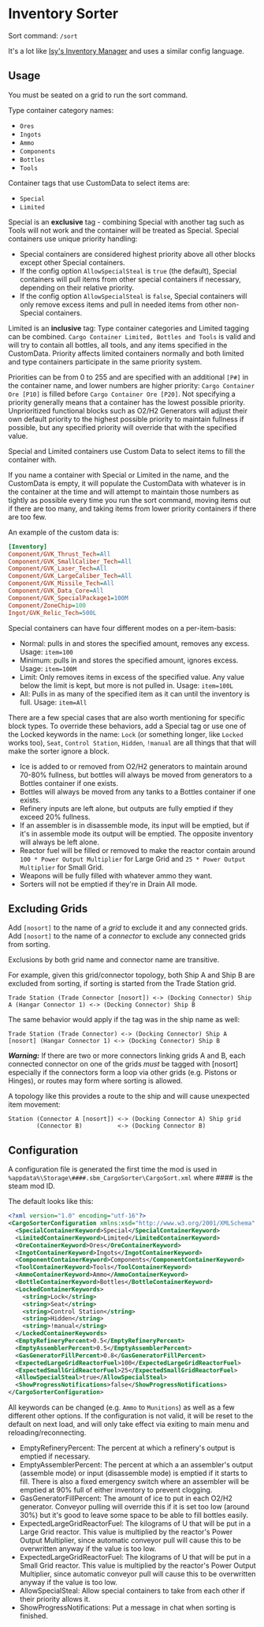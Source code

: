 # Inventory Sorter

Sort command: `/sort`

It's a lot like [Isy's Inventory Manager](https://steamcommunity.com/sharedfiles/filedetails/?id=1226261795) and uses a similar config language.

## Usage

You must be seated on a grid to run the sort command.

Type container category names:

* `Ores`
* `Ingots`
* `Ammo`
* `Components`
* `Bottles`
* `Tools`

Container tags that use CustomData to select items are:

* `Special`
* `Limited`

Special is an **exclusive** tag - combining Special with another tag such as Tools will not work and the container will be treated as Special. Special containers use unique priority handling:
* Special containers are considered highest priority above all other blocks except other Special containers.
* If the config option `AllowSpecialSteal` is `true` (the default), Special containers will pull items from other special containers if necessary, depending on their relative priority.
* If the config option `AllowSpecialSteal` is `false`, Special containers will only remove excess items and pull in needed items from other non-Special containers.

Limited is an **inclusive** tag: Type container categories and Limited tagging can be combined. `Cargo Container Limited, Bottles and Tools` is valid and will try to contain all bottles, all tools, and any items specified in the CustomData. Priority affects limited containers normally and both limited and type containers participate in the same priority system.

Priorities can be from 0 to 255 and are specified with an additional `[P#]` in the container name, and lower numbers are higher priority: `Cargo Container Ore [P10]` is filled before `Cargo Container Ore [P20]`. Not specifying a priority generally means that a container has the lowest possible priority. Unprioritized functional blocks such as O2/H2 Generators will adjust their own default priority to the highest possible priority to maintain fullness if possible, but any specified priority will override that with the specified value.

Special and Limited containers use Custom Data to select items to fill the container with.

If you name a container with Special or Limited in the name, and the CustomData is empty, it will populate the CustomData with whatever is in the container at the time and will attempt to maintain those numbers as tightly as possible every time you run the sort command, moving items out if there are too many, and taking items from lower priority containers if there are too few.

An example of the custom data is:
```ini
[Inventory]
Component/GVK_Thrust_Tech=All
Component/GVK_SmallCaliber_Tech=All
Component/GVK_Laser_Tech=All
Component/GVK_LargeCaliber_Tech=All
Component/GVK_Missile_Tech=All
Component/GVK_Data_Core=All
Component/GVK_SpecialPackage1=100M
Component/ZoneChip=100
Ingot/GVK_Relic_Tech=500L
```

Special containers can have four different modes on a per-item-basis:

* Normal: pulls in and stores the specified amount, removes any excess. Usage: `item=100`
* Minimum: pulls in and stores the specified amount, ignores excess. Usage: `item=100M`
* Limit: Only removes items in excess of the specified value. Any value below the limit is kept, but more is not pulled in. Usage: `item=100L`
* All: Pulls in as many of the specified item as it can until the inventory is full. Usage: `item=All`

There are a few special cases that are also worth mentioning for specific block types. To override these behaviors, add a Special tag or use one of the Locked keywords in the name: `Lock` (or something longer, like `Locked` works too), `Seat`, `Control Station`, `Hidden`, `!manual` are all things that that will make the sorter ignore a block.

* Ice is added to or removed from O2/H2 generators to maintain around 70-80% fullness, but bottles will always be moved from generators to a Bottles container if one exists.
* Bottles will always be moved from any tanks to a Bottles container if one exists.
* Refinery inputs are left alone, but outputs are fully emptied if they exceed 20% fullness.
* If an assembler is in disassemble mode, its input will be emptied, but if it's in assemble mode its output will be emptied. The opposite inventory will always be left alone.
* Reactor fuel will be filled or removed to make the reactor contain around `100 * Power Output Multiplier` for Large Grid and `25 * Power Output Multiplier` for Small Grid.
* Weapons will be fully filled with whatever ammo they want.
* Sorters will not be emptied if they're in Drain All mode.

## Excluding Grids

Add `[nosort]` to the name of a *grid* to exclude it and any connected grids. Add `[nosort]` to the name of a *connector* to exclude any connected grids from sorting. 

Exclusions by both grid name and connector name are transitive.

For example, given this grid/connector topology, both Ship A and Ship B are excluded from sorting, if sorting is started from the Trade Station grid.
```
Trade Station (Trade Connector [nosort]) <-> (Docking Connector) Ship A (Hangar Connector 1) <-> (Docking Connector) Ship B
```

The same behavior would apply if the tag was in the ship name as well:
```
Trade Station (Trade Connector) <-> (Docking Connector) Ship A [nosort] (Hangar Connector 1) <-> (Docking Connector) Ship B
```

***Warning:*** If there are two or more connectors linking grids A and B, each connected connector on one of the grids _must_ be tagged with [nosort] especially if the connectors form a loop via other grids (e.g. Pistons or Hinges), or routes may form where sorting is allowed.

A topology like this provides a route to the ship and will cause unexpected item movement:
```
Station (Connector A [nosort]) <-> (Docking Connector A) Ship grid
        (Connector B)          <-> (Docking Connector B)
```

## Configuration

A configuration file is generated the first time the mod is used in `%appdata%\Storage\####.sbm_CargoSorter\CargoSort.xml` where #### is the steam mod ID.

The default looks like this:
```xml
<?xml version="1.0" encoding="utf-16"?>
<CargoSorterConfiguration xmlns:xsd="http://www.w3.org/2001/XMLSchema" xmlns:xsi="http://www.w3.org/2001/XMLSchema-instance">
  <SpecialContainerKeyword>Special</SpecialContainerKeyword>
  <LimitedContainerKeyword>Limited</LimitedContainerKeyword>
  <OreContainerKeyword>Ores</OreContainerKeyword>
  <IngotContainerKeyword>Ingots</IngotContainerKeyword>
  <ComponentContainerKeyword>Components</ComponentContainerKeyword>
  <ToolContainerKeyword>Tools</ToolContainerKeyword>
  <AmmoContainerKeyword>Ammo</AmmoContainerKeyword>
  <BottleContainerKeyword>Bottles</BottleContainerKeyword>
  <LockedContainerKeywords>
    <string>Lock</string>
    <string>Seat</string>
    <string>Control Station</string>
    <string>Hidden</string>
    <string>!manual</string>
  </LockedContainerKeywords>
  <EmptyRefineryPercent>0.5</EmptyRefineryPercent>
  <EmptyAssemblerPercent>0.5</EmptyAssemblerPercent>
  <GasGeneratorFillPercent>0.8</GasGeneratorFillPercent>
  <ExpectedLargeGridReactorFuel>100</ExpectedLargeGridReactorFuel>
  <ExpectedSmallGridReactorFuel>25</ExpectedSmallGridReactorFuel>
  <AllowSpecialSteal>true</AllowSpecialSteal>
  <ShowProgressNotifications>false</ShowProgressNotifications>
</CargoSorterConfiguration>
```

All keywords can be changed (e.g. `Ammo` to `Munitions`) as well as a few different other options. If the configuration is not valid, it will be reset to the default on next load, and will only take effect via exiting to main menu and reloading/reconnecting.

* EmptyRefineryPercent: The percent at which a refinery's output is emptied if necessary.
* EmptyAssemblerPercent: The percent at which a an assembler's output (assemble mode) or input (disassemble mode) is emptied if it starts to fill. There is also a fixed  emergency switch where an assembler will be emptied at 90% full of either inventory to prevent clogging.
* GasGeneratorFillPercent: The amount of ice to put in each O2/H2 generator. Conveyor pulling will override this if it is set too low (around 30%) but it's good to leave some space to be able to fill bottles easily.
* ExpectedLargeGridReactorFuel: The kilograms of U that will be put in a Large Grid reactor. This value is multiplied by the reactor's Power Output Multiplier, since automatic conveyor pull will cause this to be overwritten anyway if the value is too low.
* ExpectedLargeGridReactorFuel: The kilograms of U that will be put in a Small Grid reactor. This value is multiplied by the reactor's Power Output Multiplier, since automatic conveyor pull will cause this to be overwritten anyway if the value is too low.
* AllowSpecialSteal: Allow special containers to take from each other if their priority allows it.
* ShowProgressNotifications: Put a message in chat when sorting is finished.